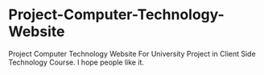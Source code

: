 # Project-Computer-Technology-Website
Project Computer Technology Website For University Project in Client Side Technology Course. I hope people like it.
